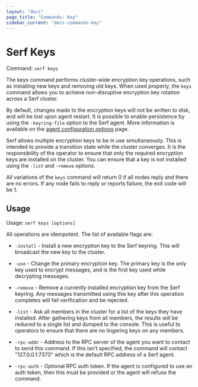 ```yaml
---
layout: "docs"
page_title: "Commands: Key"
sidebar_current: "docs-commands-key"
---
```


# Serf Keys

Command: `serf keys`

The keys command performs cluster-wide encryption key operations, such as
installing new keys and removing old keys. When used properly, the `keys`
command allows you to achieve non-disruptive encryption key rotation across a
Serf cluster.

By default, changes made to the encryption keys will not be written to disk, and
will be lost upon agent restart. It is possible to enable persistence by using
the `-keyring-file` option to the Serf agent. More information is available on
the <a href="/docs/agent/options.html">agent configuration options</a> page.

Serf allows multiple encryption keys to be in use simultaneously. This is
intended to provide a transition state while the cluster converges. It is the
responsibility of the operator to ensure that only the required encryption keys
are installed on the cluster. You can ensure that a key is not installed using
the `-list` and `-remove` options.

All variations of the `keys` command will return 0 if all nodes reply and there
are no errors. If any node fails to reply or reports failure, the exit code will
be 1.

## Usage

Usage: `serf keys [options]`

All operations are idempotent. The list of available flags are:

* `-install` - Install a new encryption key to the Serf keyring. This will
  broadcast the new key to the cluster.

* `-use` - Change the primary encryption key. The primary key is the only key
  used to encrypt messages, and is the first key used while decrypting messages.

* `-remove` - Remove a currently installed encryption key from the Serf keyring.
  Any messages transmitted using this key after this operation completes will
  fail verification and be rejected.

* `-list` - Ask all members in the cluster for a list of the keys they have
  installed. After gathering keys from all members, the results will be reduced
  to a single list and dumped to the console. This is useful to operators to
  ensure that there are no lingering keys on any members.

* `-rpc-addr` - Address to the RPC server of the agent you want to contact
  to send this command. If this isn't specified, the command will contact
  "127.0.0.1:7373" which is the default RPC address of a Serf agent.

* `-rpc-auth` - Optional RPC auth token. If the agent is configured to use
  an auth token, then this must be provided or the agent will refuse the
  command.
